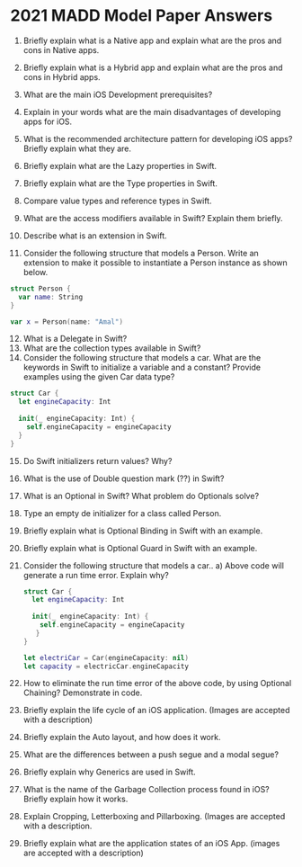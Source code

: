 # 2021 MADD Model Paper Answers

1. Briefly explain what is a Native app and explain what are the pros and cons in Native apps. 

2. Briefly explain what is a Hybrid app and explain what are the pros and cons in Hybrid apps.

3. What are the main iOS Development prerequisites?    

4. Explain in your words what are the main disadvantages of developing apps for iOS.

5. What is the recommended architecture pattern for developing iOS apps? Briefly explain what they are.  

6. Briefly explain what are the Lazy properties in Swift.

7. Briefly explain what are the Type properties in Swift. 

8. Compare value types and reference types in Swift. 

9. What are the access modifiers available in Swift? Explain them briefly. 

10. Describe what is an extension in Swift.

11. Consider the following structure that models a Person. Write an extension to make it possible to instantiate a Person instance as shown below.
```swift
struct Person {
  var name: String
}

var x = Person(name: "Amal")
```

12. What is a Delegate in Swift? 
13. What are the collection types available in Swift? 
14. Consider the following structure that models a car. What are the keywords in Swift to initialize a variable and a constant? Provide examples using the given Car data type?
```swift
struct Car {
  let engineCapacity: Int
  
  init(_ engineCapacity: Int) {
    self.engineCapacity = engineCapacity
  }
}
```
15. Do Swift initializers return values? Why?
16. What is the use of Double question mark (??) in Swift? 
17. What is an Optional in Swift? What problem do Optionals solve?
18. Type an empty de initializer for a class called Person.
19. Briefly explain what is Optional Binding in Swift with an example. 
20. Briefly explain what is Optional Guard in Swift with an example.
21. Consider the following structure that models a car..
    a) Above code will generate a run time error. Explain why?
    ```swift
    struct Car {
      let engineCapacity: Int
  
      init(_ engineCapacity: Int) {
        self.engineCapacity = engineCapacity
       }
    }
    
    let electriCar = Car(engineCapacity: nil)
    let capacity = electricCar.engineCapacity
    ```

22. How to eliminate the run time error of the above code, by using Optional Chaining? Demonstrate in code.
23. Briefly explain the life cycle of an iOS application. (Images are accepted with a description)
24. Briefly explain the Auto layout, and how does it work. 
25. What are the differences between a push segue and a modal segue? 

26. Briefly explain why Generics are used in Swift.

27. What is the name of the Garbage Collection process found in iOS? Briefly explain how it works. 

28. Explain Cropping, Letterboxing and Pillarboxing. (Images are accepted with a description.
 
29. Briefly explain what are the application states of an iOS App. (images are accepted with a description)


